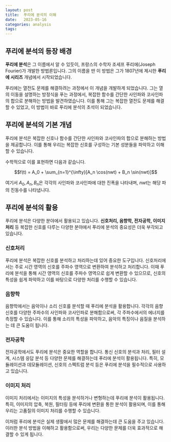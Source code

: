 ```yaml
---
layout: post
title:  푸리에 분석의 이해
date:   2023-05-16
categories: analysis
tags: 
---
```


## 푸리에 분석의 등장 배경

**푸리에 분석**은 그 이름에서 알 수 있듯이, 프랑스의 수학자 조세프 푸리에(Joseph Fourier)가 개발한 방법론입니다. 그의 이름을 딴 이 방법은 그가 1807년에 제시한 **푸리에 시리즈** 개념에서 시작되었습니다.

푸리에는 열전도 문제를 해결하려는 과정에서 이 개념을 개발하게 되었습니다. 그는 열의 이동을 설명하는 방정식을 푸는 과정에서, 복잡한 함수를 간단한 사인파와 코사인파의 합으로 분해하는 방법을 발견하였습니다. 이를 통해 그는 복잡한 열전도 문제를 해결할 수 있었고, 이 방법이 바로 푸리에 분석의 초석이 되었습니다.

## 푸리에 분석의 기본 개념

푸리에 분석은 복잡한 신호나 함수를 간단한 사인파와 코사인파의 합으로 분해하는 방법을 제공합니다. 이를 통해 우리는 복잡한 신호를 구성하는 기본 성분들을 파악하고 이해할 수 있습니다.

수학적으로 이를 표현하면 다음과 같습니다.

$$f(t) = A_0 + \sum_{n=1}^{\infty}[A_n \cos(nwt) + B_n \sin(nwt)]$$

여기서 $A_0, A_n, B_n$은 각각의 사인파와 코사인파에 대한 진폭을 나타내며, $nwt$는 해당 파의 진동수를 나타냅니다.

## 푸리에 분석의 활용

푸리에 분석은 다양한 분야에서 활용되고 있습니다. **신호처리, 음향학, 전자공학, 이미지 처리** 등 복잡한 신호를 다루는 다양한 분야에서 푸리에 분석의 중요성은 더욱 부각되고 있습니다.

### 신호처리

푸리에 분석은 복잡한 신호를 분석하고 처리하는데 있어 중요한 도구입니다. 신호처리에서는 주로 시간 영역의 신호를 주파수 영역으로 변환하여 분석하고 처리합니다. 이때 푸리에 분석을 통해 시간 영역의 신호를 주파수 영역으로 쉽게 변환할 수 있으므로, 신호의 특성을 쉽게 파악하고 이를 바탕으로 다양한 처리를 수행할 수 있습니다.

### 음향학

음향학에서는 음악이나 소리 신호를 분석할 때 푸리에 분석을 활용합니다. 각각의 음향 신호를 다양한 주파수의 사인파와 코사인파로 분해함으로써, 각 주파수에서의 에너지를 측정할 수 있습니다. 이를 통해 소리의 특성을 파악하고, 음악의 특징이나 음질을 분석하는 데 큰 도움이 됩니다.

### 전자공학

전자공학에서도 푸리에 분석은 중요한 역할을 합니다. 통신 신호의 분석과 처리, 필터 설계, 시스템 응답 분석 등 다양한 문제를 해결하는데 푸리에 분석이 활용됩니다. 특히, 모듈레이션과 데모듈레이션, 신호의 스펙트럼 분석 등은 푸리에 분석을 필수적으로 사용하고 있습니다.

### 이미지 처리

이미지 처리에서는 이미지의 특성을 분석하거나 변형하는데 푸리에 분석이 활용됩니다. 특히, 이미지의 압축, 복원, 필터링 등에 푸리에 변환을 통한 분석이 활용되며, 이를 통해 우리는 고품질의 이미지 처리를 수행할 수 있습니다.

이처럼 푸리에 분석은 실제 생활에서 많은 문제를 해결하는데 큰 도움을 주고 있습니다. 이러한 분석 방법을 이해하고 활용함으로써, 우리는 다양한 문제를 더욱 효과적으로 해결할 수 있게 됩니다.